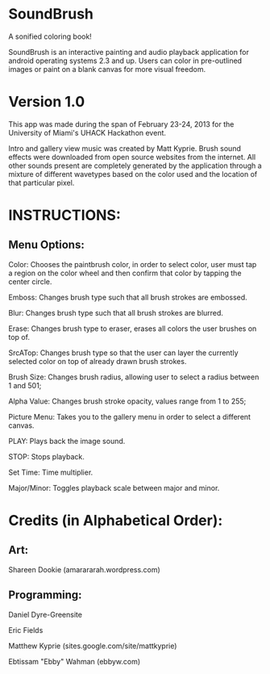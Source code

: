 SoundBrush
==========

A sonified coloring book!

SoundBrush is an interactive painting and audio playback application for android operating systems 2.3 and up. Users can 
color in pre-outlined images or paint on a blank canvas for more visual freedom.

Version 1.0
========================
This app was made during the span of February 23-24, 2013 for the University of Miami's UHACK Hackathon event. 

Intro and gallery view music was created by Matt Kyprie. Brush sound effects were downloaded from open source
websites from the internet. All other sounds present are completely generated by the application through a mixture
of different wavetypes based on the color used and the location of that particular pixel.

INSTRUCTIONS:
========================

Menu Options:
------------------------
Color:        Chooses the paintbrush color, in order to select color, user must tap a region on the color wheel and then confirm that color by tapping the center circle.
              
Emboss:       Changes brush type such that all brush strokes are embossed.

Blur:         Changes brush type such that all brush strokes are blurred.

Erase:        Changes brush type to eraser, erases all colors the user brushes on top of.

SrcATop:      Changes brush type so that the user can layer the currently selected color on top of already drawn brush strokes.

Brush Size:   Changes brush radius, allowing user to select a radius between 1 and 501;

Alpha Value:  Changes brush stroke opacity, values range from 1 to 255;

Picture Menu: Takes you to the gallery menu in order to select a different canvas.

PLAY:         Plays back the image sound.

STOP:         Stops playback.

Set Time:     Time multiplier.

Major/Minor:  Toggles playback scale between major and minor. 


Credits (in Alphabetical Order):
================================

Art:
----------------------
Shareen Dookie (amarararah.wordpress.com)

Programming:
----------------------
Daniel Dyre-Greensite 

Eric Fields

Matthew Kyprie (sites.google.com/site/mattkyprie)

Ebtissam "Ebby" Wahman (ebbyw.com)

